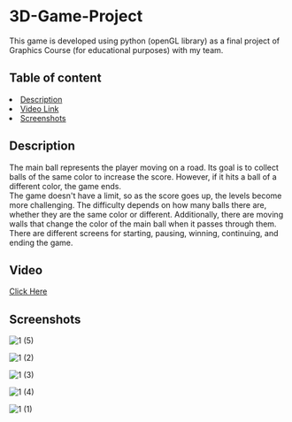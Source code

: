 # 3D-Game-Project
<p>This game is developed using python (openGL library) as a final project of Graphics Course (for educational purposes) with my team.</p>

<h2> Table of content </h2>
<li><a href="#1">Description</a> </li>
<li><a href="#2">Video Link </a></li>
<li><a href="#3">Screenshots </a></li>


<h2 id ="1"> Description </h2>
The main ball represents the player moving on a road. Its goal is to collect balls of the same color to increase the score. However, if it hits a ball of a different color, the game ends.
<br>
The game doesn't have a limit, so as the score goes up, the levels become more challenging. The difficulty depends on how many balls there are, whether they are the same color or different.
Additionally, there are moving walls that change the color of the main ball when it passes through them.
<br>
There are different screens for starting, pausing, winning, continuing, and ending the game.

<h2 id="2"> Video </h2> 
<a href="https://drive.google.com/file/d/14qHQKIa-SCGNBOLy-4XdEDa9aC2_eLv-/view?usp=sharing">Click Here</a>

<h2 id="3"> Screenshots </h2>

![1 (5)](https://user-images.githubusercontent.com/68401001/191600521-20dcbbd3-ceaa-4a0b-8cc2-cae54babf5e8.jpeg)

![1 (2)](https://user-images.githubusercontent.com/68401001/191600526-ab5e9074-d22d-4687-aaa9-2f2fd4c817a4.jpeg)

![1 (3)](https://user-images.githubusercontent.com/68401001/191600528-736401c9-2000-410b-b04f-471a52f1ceb9.jpeg)

![1 (4)](https://user-images.githubusercontent.com/68401001/191600533-b333081b-50f3-4755-afb9-9ffe85e49fe0.jpeg)

![1 (1)](https://user-images.githubusercontent.com/68401001/191600523-c89ad273-6d08-4630-bea6-3e58976d067e.jpeg)



